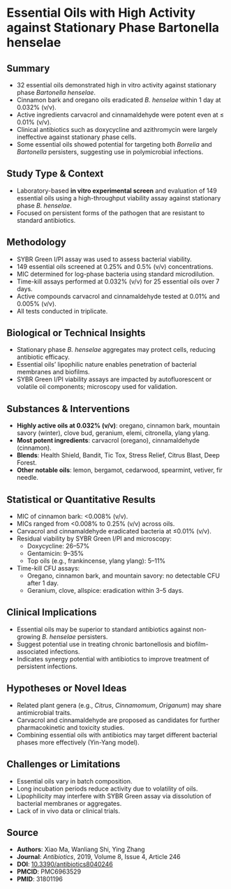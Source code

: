 # Essential Oils with High Activity against Stationary Phase Bartonella henselae

## Summary
- 32 essential oils demonstrated high in vitro activity against stationary phase *Bartonella henselae*.
- Cinnamon bark and oregano oils eradicated *B. henselae* within 1 day at 0.032% (v/v).
- Active ingredients carvacrol and cinnamaldehyde were potent even at ≤ 0.01% (v/v).
- Clinical antibiotics such as doxycycline and azithromycin were largely ineffective against stationary phase cells.
- Some essential oils showed potential for targeting both *Borrelia* and *Bartonella* persisters, suggesting use in polymicrobial infections.

## Study Type & Context
- Laboratory-based **in vitro experimental screen** and evaluation of 149 essential oils using a high-throughput viability assay against stationary phase *B. henselae*.
- Focused on persistent forms of the pathogen that are resistant to standard antibiotics.

## Methodology
- SYBR Green I/PI assay was used to assess bacterial viability.
- 149 essential oils screened at 0.25% and 0.5% (v/v) concentrations.
- MIC determined for log-phase bacteria using standard microdilution.
- Time-kill assays performed at 0.032% (v/v) for 25 essential oils over 7 days.
- Active compounds carvacrol and cinnamaldehyde tested at 0.01% and 0.005% (v/v).
- All tests conducted in triplicate.

## Biological or Technical Insights
- Stationary phase *B. henselae* aggregates may protect cells, reducing antibiotic efficacy.
- Essential oils’ lipophilic nature enables penetration of bacterial membranes and biofilms.
- SYBR Green I/PI viability assays are impacted by autofluorescent or volatile oil components; microscopy used for validation.

## Substances & Interventions
- **Highly active oils at 0.032% (v/v)**: oregano, cinnamon bark, mountain savory (winter), clove bud, geranium, elemi, citronella, ylang ylang.
- **Most potent ingredients**: carvacrol (oregano), cinnamaldehyde (cinnamon).
- **Blends**: Health Shield, Bandit, Tic Tox, Stress Relief, Citrus Blast, Deep Forest.
- **Other notable oils**: lemon, bergamot, cedarwood, spearmint, vetiver, fir needle.

## Statistical or Quantitative Results
- MIC of cinnamon bark: <0.008% (v/v).
- MICs ranged from <0.008% to 0.25% (v/v) across oils.
- Carvacrol and cinnamaldehyde eradicated bacteria at ≤0.01% (v/v).
- Residual viability by SYBR Green I/PI and microscopy:
  - Doxycycline: 26–57%
  - Gentamicin: 9–35%
  - Top oils (e.g., frankincense, ylang ylang): 5–11%
- Time-kill CFU assays:
  - Oregano, cinnamon bark, and mountain savory: no detectable CFU after 1 day.
  - Geranium, clove, allspice: eradication within 3–5 days.

## Clinical Implications
- Essential oils may be superior to standard antibiotics against non-growing *B. henselae* persisters.
- Suggest potential use in treating chronic bartonellosis and biofilm-associated infections.
- Indicates synergy potential with antibiotics to improve treatment of persistent infections.

## Hypotheses or Novel Ideas
- Related plant genera (e.g., *Citrus*, *Cinnamomum*, *Origanum*) may share antimicrobial traits.
- Carvacrol and cinnamaldehyde are proposed as candidates for further pharmacokinetic and toxicity studies.
- Combining essential oils with antibiotics may target different bacterial phases more effectively (Yin-Yang model).

## Challenges or Limitations
- Essential oils vary in batch composition.
- Long incubation periods reduce activity due to volatility of oils.
- Lipophilicity may interfere with SYBR Green assay via dissolution of bacterial membranes or aggregates.
- Lack of in vivo data or clinical trials.

## Source
- **Authors**: Xiao Ma, Wanliang Shi, Ying Zhang
- **Journal**: *Antibiotics*, 2019, Volume 8, Issue 4, Article 246
- **DOI**: [10.3390/antibiotics8040246](https://doi.org/10.3390/antibiotics8040246)
- **PMCID**: PMC6963529
- **PMID**: 31801196
